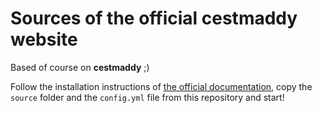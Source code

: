 # Sources of the official cestmaddy website
Based of course on **cestmaddy** ;)

Follow the installation instructions of [the official documentation](http://cestoliv.com/cestmaddy/documentation/installation), copy the `source` folder and the `config.yml` file from this repository and start!
